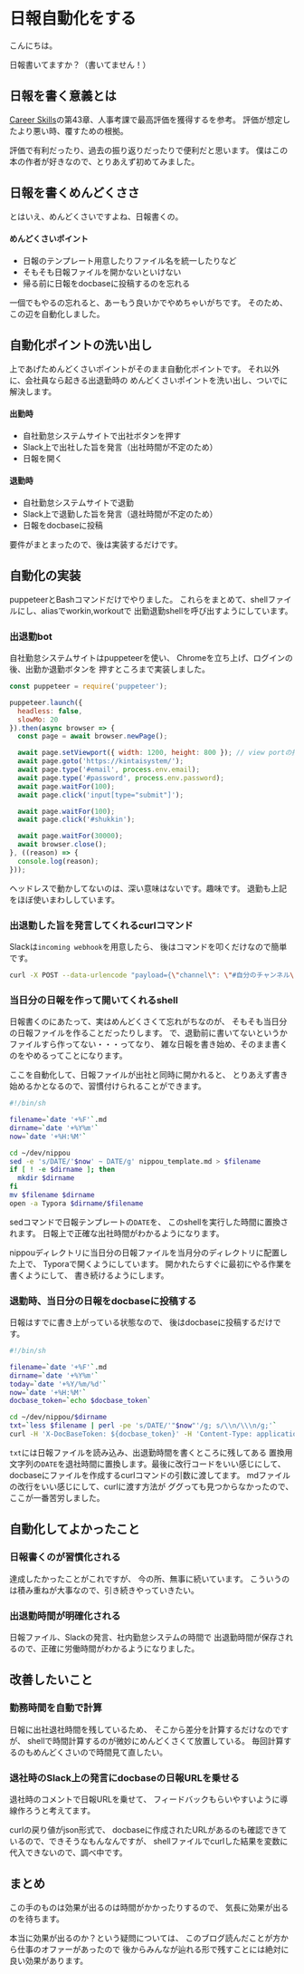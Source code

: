# 日報自動化をする

こんにちは。

日報書いてますか？（書いてません！）

## 日報を書く意義とは

[Career Skills](https://amzn.to/2L6bGOU)の第43章、人事考課で最高評価を獲得するを参考。
評価が想定したより悪い時、覆すための根拠。

評価で有利だったり、過去の振り返りだったりで便利だと思います。
僕はこの本の作者が好きなので、とりあえず初めてみました。

## 日報を書くめんどくささ

とはいえ、めんどくさいですよね、日報書くの。

#### めんどくさいポイント

* 日報のテンプレート用意したりファイル名を統一したりなど
* そもそも日報ファイルを開かないといけない
* 帰る前に日報をdocbaseに投稿するのを忘れる

一個でもやるの忘れると、あーもう良いかでやめちゃいがちです。
そのため、この辺を自動化しました。

## 自動化ポイントの洗い出し

上であげためんどくさいポイントがそのまま自動化ポイントです。
それ以外に、会社員なら起きる出退勤時の
めんどくさいポイントを洗い出し、ついでに解決します。

#### 出勤時

* 自社勤怠システムサイトで出社ボタンを押す
* Slack上で出社した旨を発言（出社時間が不定のため）
* 日報を開く

#### 退勤時

* 自社勤怠システムサイトで退勤
* Slack上で退勤した旨を発言（退社時間が不定のため）
* 日報をdocbaseに投稿

要件がまとまったので、後は実装するだけです。

## 自動化の実装

puppeteerとBashコマンドだけでやりました。
これらをまとめて、shellファイルにし、aliasでworkin,workoutで
出勤退勤shellを呼び出すようにしています。

### 出退勤bot

自社勤怠システムサイトはpuppeteerを使い、
Chromeを立ち上げ、ログインの後、出勤か退勤ボタンを
押すところまで実装しました。

```javascript
const puppeteer = require('puppeteer');

puppeteer.launch({
  headless: false,
  slowMo: 20
}).then(async browser => {
  const page = await browser.newPage();

  await page.setViewport({ width: 1200, height: 800 }); // view portの指定
  await page.goto('https://kintaisystem/');
  await page.type('#email', process.env.email);
  await page.type('#password', process.env.password);
  await page.waitFor(100);
  await page.click('input[type="submit"]');

  await page.waitFor(100);
  await page.click('#shukkin');

  await page.waitFor(30000);
  await browser.close();
}, ((reason) => {
  console.log(reason);
}));
```

ヘッドレスで動かしてないのは、深い意味はないです。趣味です。
退勤も上記をほぼ使いまわししています。

### 出退勤した旨を発言してくれるcurlコマンド

Slackは`incoming webhook`を用意したら、
後はコマンドを叩くだけなので簡単です。

```bash
curl -X POST --data-urlencode "payload={\"channel\": \"#自分のチャンネル\", \"username\": \"出退勤bot\", \"text\": \"西口出社しました\", \"icon_emoji\": \":amz:\"}" https://hooks.slack.com/services/T00000000/B00000000/XXXXXXXXXXXXXXXXXXXXXXXX
```

### 当日分の日報を作って開いてくれるshell

日報書くのにあたって、実はめんどくさくて忘れがちなのが、
そもそも当日分の日報ファイルを作ることだったりします。
で、退勤前に書いてないというかファイルすら作ってない・・・ってなり、
雑な日報を書き始め、そのまま書くのをやめるってことになります。

ここを自動化して、日報ファイルが出社と同時に開かれると、
とりあえず書き始めるかとなるので、習慣付けられることができます。

```bash
#!/bin/sh

filename=`date '+%F'`.md
dirname=`date '+%Y%m'`
now=`date '+%H:%M'`

cd ~/dev/nippou
sed -e 's/DATE/'$now' ~ DATE/g' nippou_template.md > $filename
if [ ! -e $dirname ]; then
  mkdir $dirname
fi
mv $filename $dirname
open -a Typora $dirname/$filename
```

sedコマンドで日報テンプレートの`DATE`を、
このshellを実行した時間に置換されます。
日報上で正確な出社時間がわかるようになります。

nippouディレクトリに当日分の日報ファイルを当月分のディレクトリに配置した上で、
Typoraで開くようにしています。
開かれたらすぐに最初にやる作業を書くようにして、
書き続けるようにします。

### 退勤時、当日分の日報をdocbaseに投稿する

日報はすでに書き上がっている状態なので、
後はdocbaseに投稿するだけです。


```bash
#!/bin/sh

filename=`date '+%F'`.md
dirname=`date '+%Y%m'`
today=`date '+%Y/%m/%d'`
now=`date '+%H:%M'`
docbase_token=`echo $docbase_token`

cd ~/dev/nippou/$dirname
txt=`less $filename | perl -pe 's/DATE/'"$now"'/g; s/\\n/\\\n/g;'`
curl -H 'X-DocBaseToken: ${docbase_token}' -H 'Content-Type: application/json' -d '{"title": "日報 西口 '"$today"'", "body": "'"$txt"'", "draft": false, "tags": ["日報"] }' https://api.docbase.io/teams/sample_team/posts
```

`txt`には日報ファイルを読み込み、出退勤時間を書くところに残してある
置換用文字列の`DATE`を退社時間に置換します。最後に改行コードをいい感じにして、
docbaseにファイルを作成するcurlコマンドの引数に渡してます。
mdファイルの改行をいい感じにして、curlに渡す方法が
ググっても見つからなかったので、ここが一番苦労しました。

## 自動化してよかったこと

### 日報書くのが習慣化される

達成したかったことがこれですが、
今の所、無事に続いています。
こういうのは積み重ねが大事なので、引き続きやっていきたい。

### 出退勤時間が明確化される

日報ファイル、Slackの発言、社内勤怠システムの時間で
出退勤時間が保存されるので、正確に労働時間がわかるようになりました。

## 改善したいこと

### 勤務時間を自動で計算

日報に出社退社時間を残しているため、
そこから差分を計算するだけなのですが、
shellで時間計算するのが微妙にめんどくさくて放置している。
毎回計算するのもめんどくさいので時間見て直したい。

### 退社時のSlack上の発言にdocbaseの日報URLを乗せる

退社時のコメントで日報URLを乗せて、
フィードバックもらいやすいように導線作ろうと考えてます。

curlの戻り値がjson形式で、
docbaseに作成されたURLがあるのも確認できているので、できそうなもんなんですが、
shellファイルでcurlした結果を変数に代入できないので、調べ中です。

## まとめ

この手のものは効果が出るのは時間がかかったりするので、
気長に効果が出るのを待ちます。

本当に効果が出るのか？という疑問については、
このブログ読んだことが方から仕事のオファーがあったので
後からみんなが辿れる形で残すことには絶対に良い効果があります。


